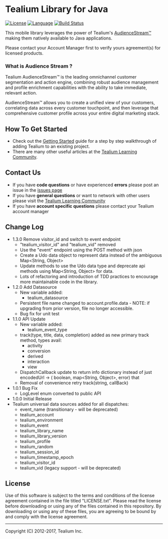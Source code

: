 # Tealium Library for Java

[![License](https://img.shields.io/badge/license-Proprietary-blue.svg?style=flat
            )](https://github.com/Tealium/tealium-java/blob/master/LICENSE.txt)
[![Language](https://img.shields.io/badge/language-Java-orange.svg?style=flat
             )](http://www.oracle.com/technetwork/java/javase/overview/index.html)
[![Build Status](https://travis-ci.com/stephengroat/tealium-java.svg?branch=master
	         )](https://travis-ci.com/stephengroat/tealium-java)

This mobile library leverages the power of Tealium's [AudienceStream™](http://tealium.com/products/audiencestream/) making them natively available to Java applications.

Please contact your Account Manager first to verify yours agreement(s) for licensed products.

### What is Audience Stream ?

Tealium AudienceStream™ is the leading omnichannel customer segmentation and action engine, combining robust audience management and profile enrichment capabilities with the ability to take immediate, relevant action.

AudienceStream™ allows you to create a unified view of your customers, correlating data across every customer touchpoint, and then leverage that comprehensive customer profile across your entire digital marketing stack.

## How To Get Started

* Check out the [Getting Started](https://community.tealiumiq.com/t5/Mobile-Libraries/Tealium-for-Java/ta-p/15325) guide for a step by step walkthrough of adding Tealium to an existing project.  
* There are many other useful articles at the [Tealium Learning Community](https://community.tealiumiq.com).

## Contact Us

* If you have **code questions** or have experienced **errors** please post an issue in the [issues page](../../issues)
* If you have **general questions** or want to network with other users please visit the [Tealium Learning Community](https://community.tealiumiq.com)
* If you have **account specific questions** please contact your Tealium account manager

## Change Log
- 1.3.0 Remove visitor_id and switch to event endpoint
    - "tealium_visitor_id" and "tealium_vid" removed
    - Use the "event" endpoint using the POST method with json
    - Create a Udo data object to represent data instead of the ambiguous Map<String, Object>
    - Update methods to use the Udo data type and deprecate api methods using Map<String, Object> for data.
    - Lots of refactoring and introduction of TDD practices to encourage more maintainable code in the library.
- 1.2.0 Add Datasource
	- New variable added:
		- tealium_datasource
	- Persistent file name changed to account.profile.data - NOTE: if upgrading from prior version, file no longer accessible.
	- Bug fix for unit test
- 1.1.0 API Update
    - New variable added:
        - tealium_event_type
    - track(type, title, data, completion) added as new primary track method, types avail:
        - activity
        - conversion
        - derived
        - interaction
        - view
    - DispatchCallback update to return info dictionary instead of just encodedUrl -> ( boolean, map<String, Object>, error) that 
    - Removal of convenience retry track(string, callBack)
- 1.0.1 Bug Fix
    - LogLevel enum converted to public API 
- 1.0.0 Initial Release
- Tealium universal data sources added for all dispatches:
    - event_name (transitionary - will be deprecated)
    - tealium_account
    - tealium_environment
    - tealium_event
    - tealium_library_name
    - tealium_library_version
    - tealium_profile
    - tealium_random
    - tealium_session_id
    - tealium_timestamp_epoch
    - tealium_visitor_id
    - tealium_vid (legacy support - will be deprecated)

## License

Use of this software is subject to the terms and conditions of the license agreement contained in the file titled "LICENSE.txt".  Please read the license before downloading or using any of the files contained in this repository. By downloading or using any of these files, you are agreeing to be bound by and comply with the license agreement.


---
Copyright (C) 2012-2017, Tealium Inc.
